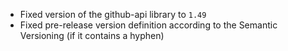 * Fixed version of the github-api library to `1.49`
* Fixed pre-release version definition according to the Semantic Versioning (if it contains a hyphen)
